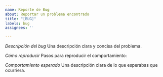 ```yaml
---
name: Reporte de Bug
about: Reportar un problema encontrado
title: "[BUG]"
labels: bug
assignees: ''

---
```


*Descripción del bug*
Una descripción clara y concisa del problema.

*Cómo reproducir*
Pasos para reproducir el comportamiento:

*Comportamiento esperado*
Una descripción clara de lo que esperabas que ocurriera.